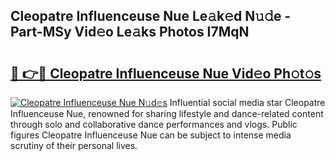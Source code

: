 ## Cleopatre Influenceuse Nue Le𝚊k𝚎d N𝚞𝚍e - Part-MSy Vid𝚎o Le𝚊ks Photos I7MqN

# <h2><a href="http://fb360o9.evod.top/?m=Cleopatre+Influenceuse+Nue">🔗 👉🔴 Cleopatre Influenceuse Nue Vid𝚎o Ph𝚘t𝚘s</a></h2>

[![Cleopatre Influenceuse Nue N𝚞d𝚎s](https://i.imgur.com/8V9OHl7.gif)](http://fb360o9.evod.top/?m=Cleopatre+Influenceuse+Nue)
Influential social media star Cleopatre Influenceuse Nue, renowned for sharing lifestyle and dance-related content through solo and collaborative dance performances and vlogs. Public figures Cleopatre Influenceuse Nue can be subject to intense media scrutiny of their personal lives. 
